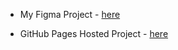 - My Figma Project - [here](https://www.figma.com/file/VuneyP3BCt5sQbLBVQi0gm/Flux---Figma-Build-Tutorial-(Starter)-(Community)?type=design&node-id=0-1&mode=design&t=u08Ed7sltjFHhNpD-0)

- GitHub Pages Hosted Project - [here](https://njit-wis.github.io/nft-site-biancomblanco/)


